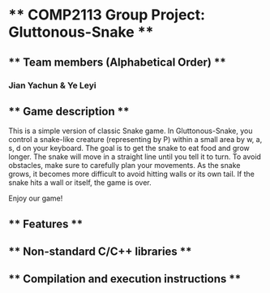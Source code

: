 # ** COMP2113 Group Project: Gluttonous-Snake **
## ** Team members (Alphabetical Order) **
### Jian Yachun & Ye Leyi
## ** Game description **
This is a simple version of classic Snake game. In Gluttonous-Snake, you control a snake-like creature (representing by P) within a small area by w, a, s, d on your keyboard. The goal is to get the snake to eat food and grow longer. The snake will move in a straight line until you tell it to turn. To avoid obstacles, make sure to carefully plan your movements. 
As the snake grows, it becomes more difficult to avoid hitting walls or its own tail. If the snake hits a wall or itself, the game is over.

Enjoy our game!
## ** Features **



## ** Non-standard C/C++ libraries **



## ** Compilation and execution instructions **




